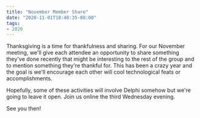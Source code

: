 ```yaml
---
title: "November Member Share"
date: "2020-11-01T18:40:35-08:00"
tags:
- 2020
---
```


Thanksgiving is a time for thankfulness and sharing. For our November meeting, we'll give each attendee an opportunity to share something they've done recently that might be interesting to the rest of the group and to mention something they're thankful for. This has been a crazy year and the goal is we'll encourage each other will cool technological feats or accomplishments.

Hopefully, some of these activities will involve Delphi somehow but we're going to leave it open. Join us online the third Wednesday evening.

See you then!
